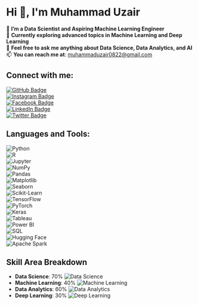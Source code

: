 # Hi 👋, I'm Muhammad Uzair

🔭 **I’m a Data Scientist and Aspiring Machine Learning Engineer**  
🌱 **Currently exploring advanced topics in Machine Learning and Deep Learning**  
💬 **Feel free to ask me anything about Data Science, Data Analytics, and AI**  
📫 **You can reach me at**: [muhammaduzair0822@gmail.com](mailto:muhammaduzair0822@gmail.com)  

 
## Connect with me: 

[![GitHub Badge](https://img.shields.io/badge/-GitHub-black?style=flat-square&logo=github&logoWidth=40&logoHeight=40&labelColor=black&color=black)](https://github.com/MuhammadUzaires)  
[![Instagram Badge](https://img.shields.io/badge/-Instagram-E4405F?style=flat-square&logo=instagram&logoColor=white&logoWidth=40&logoHeight=40&labelColor=E4405F&color=E4405F)](https://instagram.com/)  
[![Facebook Badge](https://img.shields.io/badge/-Facebook-1877F2?style=flat-square&logo=facebook&logoColor=white&logoWidth=40&logoHeight=40&labelColor=1877F2&color=1877F2)](https://facebook.com/)  
[![LinkedIn Badge](https://img.shields.io/badge/-LinkedIn-0077B5?style=flat-square&logo=linkedin&logoColor=white&logoWidth=40&logoHeight=40&labelColor=0077B5&color=0077B5)](https://www.linkedin.com/in/muhammad-uzair-666119320/)  
[![Twitter Badge](https://img.shields.io/badge/-Twitter-1DA1F2?style=flat-square&logo=twitter&logoColor=white&logoWidth=40&logoHeight=40&labelColor=1DA1F2&color=1DA1F2)](https://twitter.com/)  



## Languages and Tools:  

![Python](https://img.shields.io/badge/-Python-3776AB?style=flat-square&logo=python&logoColor=white&size=large)  
![R](https://img.shields.io/badge/-R-276DC3?style=flat-square&logo=r&logoColor=white&size=large)  
![Jupyter](https://img.shields.io/badge/-Jupyter-F37626?style=flat-square&logo=jupyter&logoColor=white&size=large)  
![NumPy](https://img.shields.io/badge/-NumPy-013243?style=flat-square&logo=numpy&logoColor=white&size=large)  
![Pandas](https://img.shields.io/badge/-Pandas-150458?style=flat-square&logo=pandas&logoColor=white&size=large)  
![Matplotlib](https://img.shields.io/badge/-Matplotlib-3A77A6?style=flat-square&logo=python&logoColor=white&size=large)  
![Seaborn](https://img.shields.io/badge/-Seaborn-3776AB?style=flat-square&logo=python&logoColor=white&size=large)  
![Scikit-Learn](https://img.shields.io/badge/-Scikit--Learn-F7931E?style=flat-square&logo=scikitlearn&logoColor=white&size=large)  
![TensorFlow](https://img.shields.io/badge/-TensorFlow-FF6F00?style=flat-square&logo=tensorflow&logoColor=white&size=large)  
![PyTorch](https://img.shields.io/badge/-PyTorch-EE4C2C?style=flat-square&logo=pytorch&logoColor=white&size=large)  
![Keras](https://img.shields.io/badge/-Keras-D00000?style=flat-square&logo=keras&logoColor=white&size=large)  
![Tableau](https://img.shields.io/badge/-Tableau-E97627?style=flat-square&logo=tableau&logoColor=white&size=large)  
![Power BI](https://img.shields.io/badge/-Power%20BI-F2C811?style=flat-square&logo=powerbi&logoColor=black&size=large)  
![SQL](https://img.shields.io/badge/-SQL-4479A1?style=flat-square&logo=mysql&logoColor=white&size=large)  
![Hugging Face](https://img.shields.io/badge/-Hugging%20Face-FFD700?style=flat-square&logo=huggingface&logoColor=black&size=large)  
![Apache Spark](https://img.shields.io/badge/-Apache%20Spark-E25A1C?style=flat-square&logo=apachespark&logoColor=white&size=large)


## Skill Area Breakdown

- **Data Science**: 70% ![Data Science](https://img.shields.io/badge/70%25-70db70?style=flat-square&logo=python&logoColor=white)
- **Machine Learning**: 40% ![Machine Learning](https://img.shields.io/badge/40%25-f1c232?style=flat-square&logo=python&logoColor=white)
- **Data Analytics**: 60% ![Data Analytics](https://img.shields.io/badge/60%25-ffbf00?style=flat-square&logo=tableau&logoColor=white)
- **Deep Learning**: 30% ![Deep Learning](https://img.shields.io/badge/30%25-ff6666?style=flat-square&logo=tensorflow&logoColor=white)

